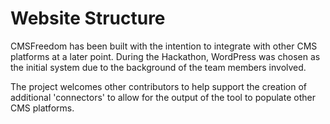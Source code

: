 # Website Structure 

CMSFreedom has been built with the intention to integrate with other CMS platforms at a later point. During the Hackathon, WordPress was chosen as the initial system due to the background of the team members involved.  

The project welcomes other contributors to help support the creation of additional 'connectors' to allow for the output of the tool to populate other CMS platforms.
